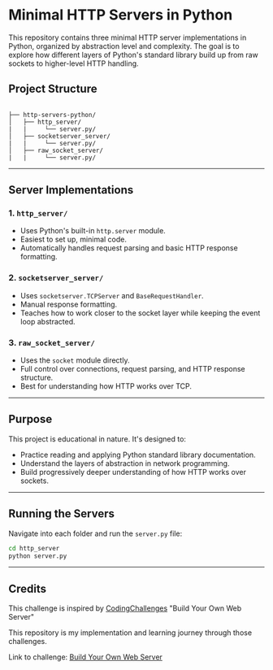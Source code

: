 # Minimal HTTP Servers in Python

This repository contains three minimal HTTP server implementations in Python, organized by abstraction level and complexity. The goal is to explore how different layers of Python's standard library build up from raw sockets to higher-level HTTP handling.

## Project Structure

<pre><code>
├── http-servers-python/
│   ├── http_server/
|   |     └── server.py/
│   ├── socketserver_server/
|   |     └── server.py/
│   ├── raw_socket_server/
|   |     └── server.py/
</code></pre>

---

## Server Implementations

### 1. `http_server/`

- Uses Python's built-in `http.server` module.
- Easiest to set up, minimal code.
- Automatically handles request parsing and basic HTTP response formatting.

### 2. `socketserver_server/`

- Uses `socketserver.TCPServer` and `BaseRequestHandler`.
- Manual response formatting.
- Teaches how to work closer to the socket layer while keeping the event loop abstracted.

### 3. `raw_socket_server/`

- Uses the `socket` module directly.
- Full control over connections, request parsing, and HTTP response structure.
- Best for understanding how HTTP works over TCP.

---

## Purpose

This project is educational in nature. It's designed to:

- Practice reading and applying Python standard library documentation.
- Understand the layers of abstraction in network programming.
- Build progressively deeper understanding of how HTTP works over sockets.

---

## Running the Servers

Navigate into each folder and run the `server.py` file:

```bash
cd http_server
python server.py
```

---

## Credits

This challenge is inspired by [CodingChallenges](https://www.codingchallenges.com) "Build Your Own Web Server"

This repository is my implementation and learning journey through those challenges.

Link to challenge: [Build Your Own Web Server](https://codingchallenges.fyi/challenges/challenge-webserver)
